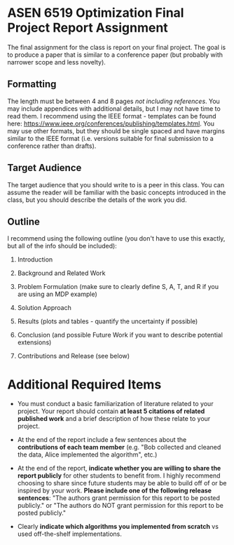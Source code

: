 ASEN 6519 Optimization Final Project Report Assignment 
=========================================

The final assignment for the class is report on your final project. The
goal is to produce a paper that is similar to a conference paper (but
probably with narrower scope and less novelty).

Formatting
----------

The length must be between 4 and 8 pages *not including references*. You
may include appendices with additional details, but I may not have time
to read them. I recommend using the IEEE format - templates can be found
here: <https://www.ieee.org/conferences/publishing/templates.html>. You
may use other formats, but they should be single spaced and have margins
similar to the IEEE format (i.e. versions suitable for final submission
to a conference rather than drafts).

Target Audience 
---------------

The target audience that you should write to is a peer in this class.
You can assume the reader will be familiar with the basic concepts
introduced in the class, but you should describe the details of the work
you did.

Outline 
-------

I recommend using the following outline (you don't have to use this
exactly, but all of the info should be included):

1.  Introduction

2.  Background and Related Work

3.  Problem Formulation (make sure to clearly define S, A, T, and R if
    you are using an MDP example)

4.  Solution Approach

5.  Results (plots and tables - quantify the uncertainty if possible)

6.  Conclusion (and possible Future Work if you want to describe
    potential extensions)

7.  Contributions and Release (see below)

Additional Required Items 
=========================

-   You must conduct a basic familiarization of literature related to
    your project. Your report should contain **at least 5 citations of
    related published work** and a brief description of how these relate
    to your project.

-   At the end of the report include a few sentences about the
    **contributions of each team member** (e.g. \"Bob collected and
    cleaned the data, Alice implemented the algorithm\", etc.)

-   At the end of the report, **indicate whether you are willing to
    share the report publicly** for other students to benefit from. I
    highly recommend choosing to share since future students may be able
    to build off of or be inspired by your work. **Please include one of
    the following release sentences**: \"The authors grant permission
    for this report to be posted publicly.\" or \"The authors do NOT
    grant permission for this report to be posted publicly.\"

-   Clearly **indicate which algorithms you implemented from scratch**
    vs used off-the-shelf implementations.
